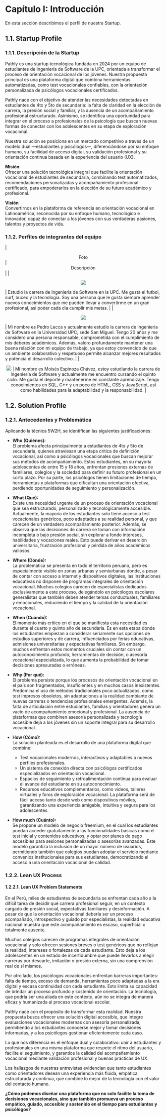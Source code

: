 # Capítulo I: Introducción

En esta sección describimos el perfil de nuestra Startup.

## 1.1. Startup Profile

### 1.1.1. Descripción de la Startup

Pathly es una startup tecnológica fundada en 2024 por un equipo de estudiantes de Ingeniería de Software de la UPC, orientada a transformar el proceso de orientación vocacional de los jóvenes. Nuestra propuesta principal es una plataforma digital que combina herramientas automatizadas, como test vocacionales confiables, con la orientación personalizada de psicólogos vocacionales certificados.

Pathly nace con el objetivo de atender las necesidades detectadas en estudiantes de 4to y 5to de secundaria: la falta de claridad en la elección de carrera, la presión social y familiar, y la ausencia de un acompañamiento profesional estructurado. Asimismo, se identifica una oportunidad para integrar en el proceso a profesionales de la psicología que buscan nuevas formas de conectar con los adolescentes en su etapa de exploración vocacional.

Nuestra solución se posiciona en un mercado competitivo a través de un modelo dual —estudiantes y psicólogos—, diferenciándose por su enfoque humano, su facilidad de acceso digital, su validación profesional y su orientación continua basada en la experiencia del usuario (UX).

**Misión**  
Ofrecer una solución tecnológica integral que facilite la orientación vocacional de estudiantes de secundaria, combinando test automatizados, recomendaciones personalizadas y acompañamiento profesional certificado, para empoderarlos en la elección de su futuro académico y profesional.

**Visión**  
Convertirnos en la plataforma de referencia en orientación vocacional en Latinoamérica, reconocida por su enfoque humano, tecnológico e innovador, capaz de conectar a los jóvenes con sus verdaderas pasiones, talentos y proyectos de vida.

### 1.1.2. Perfiles de integrantes del equipo

| <div align="center">Foto</div> | <div align="center">Descripción</div> |
| <p align="center"><img width="auto" height="auto" src="assets/images/commons/vicente-photo.png"> </p> | Estudio la carrera de Ingenieria de Software en la UPC. Me gusta el futbol, surf, buceo y la tecnologia. Soy una persona que le gusta siempre aprender nuevos conocimientos que me pueden llevar a convertirme en un gran profesional, asi poder cada dia cumplir mis metas. |
| <p align="center"><img width="auto" height="auto" src="assets/images/commons/pedro-photo.png"> </p> | Mi nombre es Pedro Lecca y actualmente estudio la carrera de Ingeniería de Software en la Universidad UPC, sede San Miguel. Tengo 20 años y me considero una persona responsable, comprometida con el cumplimiento de mis deberes académicos. Además, valoro profundamente mantener una buena relación con mi equipo de trabajo, ya que estoy convencido de que un ambiente colaborativo y respetuoso permite alcanzar mejores resultados y potencia el desarrollo colectivo. |
| <p align="center"><img width="auto" height="auto" src="assets/images/commons/moises-photo.jpg"> | Mi nombre es Moisés Espinoza Chávez, estoy estudiando la carrera de Ingeniería de Software y actualmente me encuentro cursando el quinto ciclo. Me gusta el deporte y mantenerme en constante aprendizaje. Tengo conocimientos en SQL, C++ y un poco de HTML, CSS y JavaScript, así como habilidades para la adaptabilidad y la responsabilidad. |

## 1.2. Solution Profile

### 1.2.1. Antecedentes y Problemática

Aplicando la técnica 5W2H, se identifican las siguientes justificaciones:

- **Who (Quiénes):**  
  El problema afecta principalmente a estudiantes de 4to y 5to de secundaria, quienes atraviesan una etapa crítica de definición vocacional, así como a psicólogos vocacionales que buscan mejorar sus métodos de acompañamiento. Estos estudiantes, en su mayoría adolescentes de entre 15 y 18 años, enfrentan presiones externas de familiares, colegios y la sociedad para definir su futuro profesional en un corto plazo. Por su parte, los psicólogos tienen limitaciones de tiempo, herramientas y plataformas que dificultan una orientación efectiva, perdiendo oportunidades de seguimiento y personalización.

- **What (Qué):**  
  Existe una necesidad urgente de un proceso de orientación vocacional que sea estructurado, personalizado y tecnológicamente accesible. Actualmente, la mayoría de los estudiantes solo tiene acceso a test vocacionales genéricos, poco adaptados a su realidad personal, y que carecen de un verdadero acompañamiento posterior. Además, se observa que las decisiones de carrera se toman con información incompleta o bajo presión social, sin explorar a fondo intereses, habilidades y vocaciones reales. Esto puede derivar en deserción universitaria, frustración profesional y pérdida de años académicos valiosos.

- **Where (Dónde):**  
  La problemática se presenta en todo el territorio peruano, pero es especialmente visible en zonas urbanas y semiurbanas donde, a pesar de contar con acceso a internet y dispositivos digitales, las instituciones educativas no disponen de programas integrales de orientación vocacional. Muchos colegios carecen de especialistas dedicados exclusivamente a este proceso, delegándolo en psicólogos escolares generalistas que también deben atender temas conductuales, familiares y emocionales, reduciendo el tiempo y la calidad de la orientación vocacional.

- **When (Cuándo):**  
  El momento más crítico en el que se manifiesta esta necesidad es durante el cuarto y quinto año de secundaria. Es en esta etapa donde los estudiantes empiezan a considerar seriamente sus opciones de estudios superiores y de carrera, influenciados por ferias educativas, admisiones universitarias y expectativas familiares. Sin embargo, muchos enfrentan estos momentos cruciales sin contar con un autoconocimiento profundo, herramientas de decisión, o asesoría vocacional especializada, lo que aumenta la probabilidad de tomar decisiones apresuradas o erróneas.

- **Why (Por qué):**  
  El problema persiste porque los procesos de orientación vocacional en el país son fragmentados, insuficientes y en muchos casos inexistentes. Predomina el uso de métodos tradicionales poco actualizados, como test impresos obsoletos, sin adaptaciones a la realidad cambiante de nuevas carreras o tendencias profesionales emergentes. Además, la falta de articulación entre estudiantes, familias y orientadores genera un vacío de acompañamiento emocional y profesional. La ausencia de plataformas que combinen asesoría personalizada y tecnología accesible deja a los jóvenes sin un soporte integral para su desarrollo vocacional.

- **How (Cómo):**  
  La solución planteada es el desarrollo de una plataforma digital que combine:
  - Test vocacionales modernos, interactivos y adaptables a nuevos perfiles profesionales.
  - Un sistema de conexión directa con psicólogos certificados especializados en orientación vocacional.
  - Espacios de seguimiento y retroalimentación continua para evaluar el avance del estudiante en su autoconocimiento.
  - Recursos educativos complementarios, como videos, talleres virtuales y foros de exploración vocacional.
  La plataforma será de fácil acceso tanto desde web como dispositivos móviles, garantizando una experiencia amigable, intuitiva y segura para los adolescentes.

- **How much (Cuánto):**  
  Se propone un modelo de negocio freemium, en el cual los estudiantes puedan acceder gratuitamente a las funcionalidades básicas como el test inicial y contenidos educativos, y optar por planes de pago accesibles para sesiones personalizadas o asesorías avanzadas. Este modelo garantiza la inclusión de un mayor número de usuarios, permitiendo también que colegios puedan adoptar el servicio mediante convenios institucionales para sus estudiantes, democratizando el acceso a una orientación vocacional de calidad.

### 1.2.2. Lean UX Process

#### 1.2.2.1. Lean UX Problem Statements

En el Perú, miles de estudiantes de secundaria se enfrentan cada año a la difícil tarea de decidir qué carrera profesional seguir, en un contexto cargado de presión social, expectativas familiares y desinformación. A pesar de que la orientación vocacional debería ser un proceso acompañado, introspectivo y guiado por especialistas, la realidad educativa nacional muestra que este acompañamiento es escaso, superficial o totalmente ausente.

Muchos colegios carecen de programas integrales de orientación vocacional y solo ofrecen sesiones breves o test genéricos que no reflejan la realidad, intereses o fortalezas de cada estudiante. Esto deja a los adolescentes en un estado de incertidumbre que puede llevarlos a elegir carreras por descarte, imitación o presión externa, sin una comprensión real de sí mismos.

Por otro lado, los psicólogos vocacionales enfrentan barreras importantes: falta de tiempo, exceso de demanda, herramientas poco adaptadas a la era digital y escasa continuidad con cada estudiante. Esto limita su capacidad de brindar un proceso profundo y sostenido de orientación. La tecnología, que podría ser una aliada en este contexto, aún no se integra de manera eficaz y humanizada al proceso vocacional escolar.

Pathly nace con el propósito de transformar esta realidad. Nuestra propuesta busca ofrecer una solución digital accesible, que integre evaluaciones vocacionales modernas con asesoría personalizada, permitiendo a los estudiantes conocerse mejor y tomar decisiones informadas, y a los psicólogos gestionar eficientemente cada caso.

Lo que nos diferencia es el enfoque dual y colaborativo: unir a estudiantes y profesionales en una misma plataforma que respete el ritmo del usuario, facilite el seguimiento, y garantice la calidad del acompañamiento vocacional mediante validación profesional y buenas prácticas de UX.

Los hallazgos de nuestras entrevistas evidencian que tanto estudiantes como orientadores desean una experiencia más fluida, empática, estructurada y continua, que combine lo mejor de la tecnología con el valor del contacto humano.

**¿Cómo podemos diseñar una plataforma que no solo facilite la toma de decisiones vocacionales, sino que también promueva un proceso empático, guiado, accesible y sostenido en el tiempo para estudiantes y psicólogos?**
